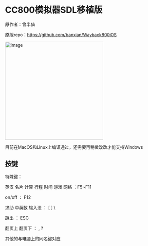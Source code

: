 # CC800模拟器SDL移植版

原作者：曾半仙

原版repo：https://github.com/banxian/Wayback800iOS

<img width="322" alt="image" src="https://github.com/user-attachments/assets/0ffac3f8-6b39-4bec-8d00-63f4cef254ad">

目前在MacOS和Linux上编译通过，还需要再稍微改改才能支持Windows

## 按键
特殊键：

英汉 名片 计算 行程 时间 游戏 网络 ：F5~F11

on/off ： F12

求助 中英数 输入法 ： [ ] \

跳出 ： ESC

翻页上 翻页下 ： , ?

其他的与电脑上的同名键对应

